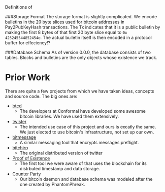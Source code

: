 Definitions of 

###Storage Format
The storage format is slightly complicated. We encode bulletins in the 20 byte slices
used for bitcoin addresses in Pay2PubKeyHash transactions. The Tx indicates that it is
a public bulletin by making the first 8 bytes of that first 20 byte slice equal to `0x
425245544852454e`. The actual bulletin itself is then encoded in a protocol buffer for 
effeciency!?

###Database Schema
As of version 0.0.0, the database consists of two tables. Blocks and bulletins are
the only objects whose existence we track.

Prior Work
======

There are quite a few projects from which we have taken ideas, concepts and source
code. The big ones are:
- [btcd](https://github.com/conformal/btcd) 
    - The developers at Conformal have developed some awesome bitcoin libraries. 
    We have used them extensively.
- [twister](https://github.com/miguelfreitas/twister-core)
    - The intended use case of this project and ours is excatly the same. We just
    elected to use bitcoin's infrastructure, not set up our own.
- [bitmessage](https://github.com/Bitmessage/PyBitmessage)
    - A similar messaging tool that encrypts messages preflight. 
- [bitchirp](https://bitchirp.org/)
    - The original distributed version of twitter
- [Proof of Existence](http://www.proofofexistence.com/)
    - The first tool we were aware of that uses the blockchain for its distrbuted 
    timestamp and data storage.
- [Counter Party](https://www.counterparty.co/)
    - Our bitcoin daemon and database schema was modeled after the one created by
    PhantomPhreak.

